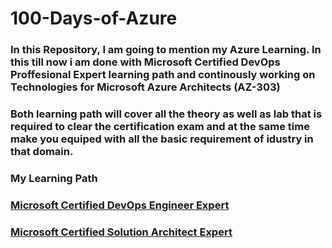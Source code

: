 # **100-Days-of-Azure**
### In this Repository, I am going to mention my Azure Learning. In this till now i am done with Microsoft Certified DevOps Proffesional Expert learning path and continously working on Technologies for Microsoft Azure Architects (AZ-303)


### Both learning path will cover all the theory as well as lab that is required to clear the certification exam and at the same time make you equiped with all the basic requirement of idustry in that domain.

### **My Learning Path**

### [Microsoft Certified DevOps Engineer Expert](Microsoft_Certified_DevOps_Engineer_Expert)
### [Microsoft Certified Solution Architect Expert](Microsoft_Certified_Solution_Architect_Expert)








